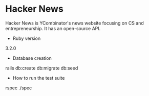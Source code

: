 # Hacker News

Hacker News is YCombinator's news website focusing on CS and entrepreneurship. It has an open-source API.

* Ruby version

3.2.0

* Database creation

rails db:create db:migrate db:seed

* How to run the test suite

rspec ./spec

